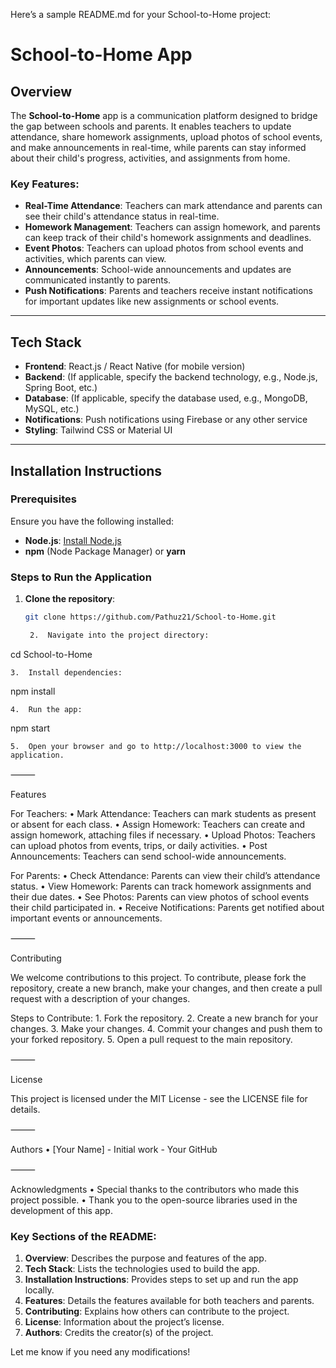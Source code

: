 Here’s a sample README.md for your School-to-Home project:

# School-to-Home App

## Overview

The **School-to-Home** app is a communication platform designed to bridge the gap between schools and parents. It enables teachers to update attendance, share homework assignments, upload photos of school events, and make announcements in real-time, while parents can stay informed about their child's progress, activities, and assignments from home. 

### Key Features:
- **Real-Time Attendance**: Teachers can mark attendance and parents can see their child's attendance status in real-time.
- **Homework Management**: Teachers can assign homework, and parents can keep track of their child's homework assignments and deadlines.
- **Event Photos**: Teachers can upload photos from school events and activities, which parents can view.
- **Announcements**: School-wide announcements and updates are communicated instantly to parents.
- **Push Notifications**: Parents and teachers receive instant notifications for important updates like new assignments or school events.

---

## Tech Stack

- **Frontend**: React.js / React Native (for mobile version)
- **Backend**: (If applicable, specify the backend technology, e.g., Node.js, Spring Boot, etc.)
- **Database**: (If applicable, specify the database used, e.g., MongoDB, MySQL, etc.)
- **Notifications**: Push notifications using Firebase or any other service
- **Styling**: Tailwind CSS or Material UI

---

## Installation Instructions

### Prerequisites

Ensure you have the following installed:
- **Node.js**: [Install Node.js](https://nodejs.org/)
- **npm** (Node Package Manager) or **yarn**

### Steps to Run the Application

1. **Clone the repository**:

   ```bash
   git clone https://github.com/Pathuz21/School-to-Home.git

	2.	Navigate into the project directory:

cd School-to-Home


	3.	Install dependencies:

npm install


	4.	Run the app:

npm start


	5.	Open your browser and go to http://localhost:3000 to view the application.

⸻

Features

For Teachers:
	•	Mark Attendance: Teachers can mark students as present or absent for each class.
	•	Assign Homework: Teachers can create and assign homework, attaching files if necessary.
	•	Upload Photos: Teachers can upload photos from events, trips, or daily activities.
	•	Post Announcements: Teachers can send school-wide announcements.

For Parents:
	•	Check Attendance: Parents can view their child’s attendance status.
	•	View Homework: Parents can track homework assignments and their due dates.
	•	See Photos: Parents can view photos of school events their child participated in.
	•	Receive Notifications: Parents get notified about important events or announcements.

⸻

Contributing

We welcome contributions to this project. To contribute, please fork the repository, create a new branch, make your changes, and then create a pull request with a description of your changes.

Steps to Contribute:
	1.	Fork the repository.
	2.	Create a new branch for your changes.
	3.	Make your changes.
	4.	Commit your changes and push them to your forked repository.
	5.	Open a pull request to the main repository.

⸻

License

This project is licensed under the MIT License - see the LICENSE file for details.

⸻

Authors
	•	[Your Name] - Initial work - Your GitHub

⸻

Acknowledgments
	•	Special thanks to the contributors who made this project possible.
	•	Thank you to the open-source libraries used in the development of this app.

### Key Sections of the README:
1. **Overview**: Describes the purpose and features of the app.
2. **Tech Stack**: Lists the technologies used to build the app.
3. **Installation Instructions**: Provides steps to set up and run the app locally.
4. **Features**: Details the features available for both teachers and parents.
5. **Contributing**: Explains how others can contribute to the project.
6. **License**: Information about the project’s license.
7. **Authors**: Credits the creator(s) of the project.

Let me know if you need any modifications!
